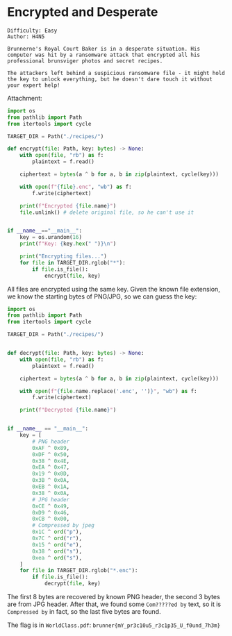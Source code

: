 # Encrypted and Desperate

```
Difficulty: Easy
Author: H4N5

Brunnerne's Royal Court Baker is in a desperate situation. His computer was hit by a ransomware attack that encrypted all his professional brunsviger photos and secret recipes.

The attackers left behind a suspicious ransomware file - it might hold the key to unlock everything, but he doesn't dare touch it without your expert help!
```

Attachment:

```python
import os
from pathlib import Path
from itertools import cycle

TARGET_DIR = Path("./recipes/")

def encrypt(file: Path, key: bytes) -> None:
    with open(file, "rb") as f:
        plaintext = f.read()

    ciphertext = bytes(a ^ b for a, b in zip(plaintext, cycle(key)))

    with open(f"{file}.enc", "wb") as f:
        f.write(ciphertext)

    print(f"Encrypted {file.name}")
    file.unlink() # delete original file, so he can't use it 


if __name__=="__main__":
    key = os.urandom(16)
    print(f"Key: {key.hex(" ")}\n")

    print("Encrypting files...")
    for file in TARGET_DIR.rglob("*"):
        if file.is_file():
            encrypt(file, key)
```

All files are encrypted using the same key. Given the known file extension, we know the starting bytes of PNG/JPG, so we can guess the key:

```python
import os
from pathlib import Path
from itertools import cycle

TARGET_DIR = Path("./recipes/")


def decrypt(file: Path, key: bytes) -> None:
    with open(file, "rb") as f:
        plaintext = f.read()

    ciphertext = bytes(a ^ b for a, b in zip(plaintext, cycle(key)))

    with open(f"{file.name.replace('.enc', '')}", "wb") as f:
        f.write(ciphertext)

    print(f"Decrypted {file.name}")


if __name__ == "__main__":
    key = [
        # PNG header
        0xAF ^ 0x89,
        0xDF ^ 0x50,
        0x38 ^ 0x4E,
        0xEA ^ 0x47,
        0x19 ^ 0x0D,
        0x3B ^ 0x0A,
        0xEB ^ 0x1A,
        0x38 ^ 0x0A,
        # JPG header
        0xCE ^ 0x49,
        0xD9 ^ 0x46,
        0xCB ^ 0x00,
        # Compressed by jpeg
        0x1C ^ ord("p"),
        0x7C ^ ord("r"),
        0x15 ^ ord("e"),
        0x38 ^ ord("s"),
        0xea ^ ord("s"),
    ]
    for file in TARGET_DIR.rglob("*.enc"):
        if file.is_file():
            decrypt(file, key)
```

The first 8 bytes are recovered by known PNG header, the second 3 bytes are from JPG header. After that, we found some `Com?????ed by` text, so it is `Compressed by` in fact, so the last five bytes are found.

The flag is in `WorldClass.pdf`: `brunner{mY_pr3c10u5_r3c1p35_U_f0und_7h3m} `
